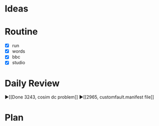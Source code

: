 # Ideas
# Routine
- [x] run
- [x] words
- [x] bbc
- [x] studio
# Daily Review
▶[[Done 3243, cosim dc problem]]
▶[[2965, customfault.manifest file]]
# Plan
